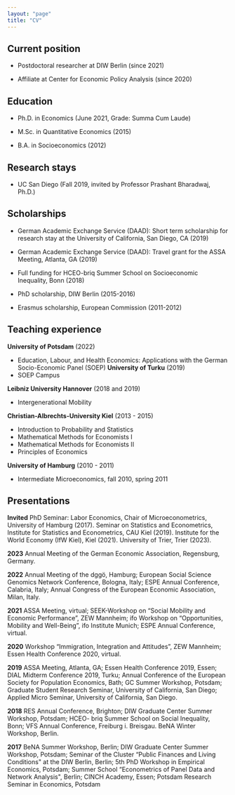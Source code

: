 ```yaml
---
layout: "page"
title: "CV"
---
```


## Current position

* Postdoctoral researcher at DIW Berlin (since 2021)

* Affiliate at Center for Economic Policy Analysis (since 2020)

## Education

* Ph.D. in Economics (June 2021, Grade: Summa Cum Laude)

* M.Sc. in Quantitative Economics (2015)

* B.A. in Socioeconomics (2012)

## Research stays

* UC San Diego (Fall 2019, invited by Professor Prashant Bharadwaj, Ph.D.)

## Scholarships

* German Academic Exchange Service (DAAD): Short term scholarship for research stay at the University
of California, San Diego, CA (2019)

* German Academic Exchange Service (DAAD): Travel grant for the ASSA Meeting, Atlanta, GA (2019)

* Full funding for HCEO-briq Summer School on Socioeconomic Inequality, Bonn (2018)

* PhD scholarship, DIW Berlin (2015-2016)

* Erasmus scholarship, European Commission (2011-2012)


## Teaching experience

**University of Potsdam** (2022)
* Education, Labour, and Health Economics: Applications with the German Socio-Economic Panel (SOEP)
**University of Turku** (2019)
* SOEP Campus

**Leibniz University Hannover** (2018 and 2019)
* Intergenerational Mobility

**Christian-Albrechts-University Kiel** (2013 - 2015)
* Introduction to Probability and Statistics
* Mathematical Methods for Economists I
* Mathematical Methods for Economists II
* Principles of Economics

**University of Hamburg** (2010 - 2011)
* Intermediate Microeconomics, fall 2010, spring 2011

## Presentations

**Invited** PhD Seminar: Labor Economics, Chair of Microeconometrics, University of Hamburg (2017). Seminar on Statistics and Econometrics, Institute for Statistics and Econometrics, CAU Kiel (2019). Institute for the World Economy (IfW Kiel), Kiel (2021). University of Trier, Trier (2023).

**2023** Annual Meeting of the German Economic Association, Regensburg, Germany.

**2022** Annual Meeting of the dggö, Hamburg; European Social Science Genomics Network Conference, Bologna, Italy; ESPE Annual Conference, Calabria, Italy; Annual Congress of the European Economic Association, Milan, Italy.

**2021** ASSA Meeting, virtual; SEEK-Workshop on “Social Mobility and Economic Performance”, ZEW
Mannheim; ifo Workshop on “Opportunities, Mobility and Well-Being”, ifo Institute Munich; ESPE
Annual Conference, virtual.

**2020** Workshop “Immigration, Integration and Attitudes”, ZEW Mannheim; Essen Health Conference
2020, virtual.

**2019** ASSA Meeting, Atlanta, GA; Essen Health Conference 2019, Essen; DIAL Midterm Conference
2019, Turku; Annual Conference of the European Society for Population Economics, Bath; GC Summer
Workshop, Potsdam; Graduate Student Research Seminar, University of California, San Diego; Applied
Micro Seminar, University of California, San Diego.

**2018** RES Annual Conference, Brighton; DIW Graduate Center Summer Workshop, Potsdam; HCEO-
briq Summer School on Social Inequality, Bonn; VFS Annual Conference, Freiburg i. Breisgau. BeNA
Winter Workshop, Berlin.

**2017** BeNA Summer Workshop, Berlin; DIW Graduate Center Summer Workshop, Potsdam; Seminar
of the Cluster “Public Finances and Living Conditions" at the DIW Berlin, Berlin; 5th PhD Workshop
in Empirical Economics, Potsdam; Summer School “Econometrics of Panel Data and Network Analysis",
Berlin; CINCH Academy, Essen; Potsdam Research Seminar in Economics, Potsdam
